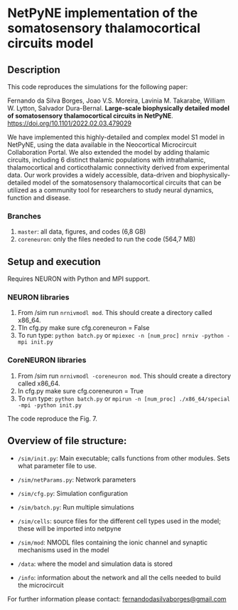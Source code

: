 # NetPyNE implementation of the somatosensory thalamocortical circuits model

## Description
This code reproduces the simulations for the following paper:

Fernando da Silva Borges,  Joao V.S. Moreira,  Lavinia M. Takarabe,  William W. Lytton,  Salvador Dura-Bernal. **Large-scale biophysically detailed model of somatosensory thalamocortical circuits in NetPyNE**. https://doi.org/10.1101/2022.02.03.479029

We have implemented this highly-detailed and complex model S1 model in NetPyNE, using the data available in the Neocortical Microcircuit Collaboration Portal. We also extended the model by adding thalamic circuits, including 6 distinct thalamic populations with intrathalamic, thalamocortical and corticothalamic connectivity derived from experimental data. Our work provides a widely accessible, data-driven and biophysically-detailed model of the somatosensory thalamocortical circuits that can be utilized as a community tool for researchers to study neural dynamics, function and disease.

### Branches
1. `master`: all data, figures, and codes (6,8 GB)
2. `coreneuron`: only the files needed to run the code (564,7 MB)

## Setup and execution

Requires NEURON with Python and MPI support. 

### NEURON libraries 
1. From /sim run `nrnivmodl mod`. This should create a directory called x86_64. 
2. TIn cfg.py make sure cfg.coreneuron = False
3. To run type: `python batch.py` or `mpiexec -n [num_proc] nrniv -python -mpi init.py`

### CoreNEURON libraries
1. From /sim run `nrnivmodl -coreneuron mod`. This should create a directory called x86_64. 
2. In cfg.py make sure cfg.coreneuron = True
3. To run type: `python batch.py` or `mpirun -n [num_proc] ./x86_64/special -mpi -python init.py`

The code reproduce the Fig. 7.


## Overview of file structure:

* `/sim/init.py`: Main executable; calls functions from other modules. Sets what parameter file to use.

* `/sim/netParams.py`: Network parameters

* `/sim/cfg.py`: Simulation configuration

* `/sim/batch.py`: Run multiple simulations

* `/sim/cells`: source files for the different cell types used in the model; these will be imported into netpyne

* `/sim/mod`: NMODL files containing the ionic channel and synaptic mechanisms used in the model 

* `/data`: where the model and simulation data is stored 

* `/info`: information about the network and all the cells needed to build the microcircuit


For further information please contact: fernandodasilvaborges@gmail.com 
